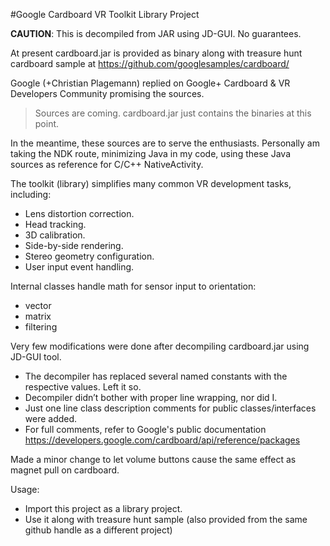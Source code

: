 #Google Cardboard VR Toolkit Library Project

**CAUTION**: This is decompiled from JAR using JD-GUI. No guarantees.  

At present cardboard.jar is provided as binary along with treasure hunt cardboard sample at https://github.com/googlesamples/cardboard/

Google (+Christian Plagemann) replied on Google+ Cardboard & VR Developers Community promising the sources.
> Sources are coming. cardboard.jar just contains the binaries at this point. 

In the meantime, these sources are to serve the enthusiasts. Personally am taking the NDK route, minimizing Java in my code, using these Java sources as reference for C/C++ NativeActivity. 

The toolkit (library) simplifies many common VR development tasks, including:
* Lens distortion correction.
* Head tracking.
* 3D calibration.
* Side-by-side rendering.
* Stereo geometry configuration.
* User input event handling.

Internal classes handle math for sensor input to orientation: 
* vector
* matrix
* filtering

Very few modifications were done after decompiling cardboard.jar using JD-GUI tool. 
* The decompiler has replaced several named constants with the respective values. Left it so. 
* Decompiler didn’t bother with proper line wrapping, nor did I.
* Just one line class description comments for public classes/interfaces were added. 
* For full comments, refer to Google's public documentation https://developers.google.com/cardboard/api/reference/packages

Made a minor change to let volume buttons cause the same effect as magnet pull on cardboard.

Usage:
* Import this project as a library project. 
* Use it along with treasure hunt sample (also provided from the same github handle as a different project)
